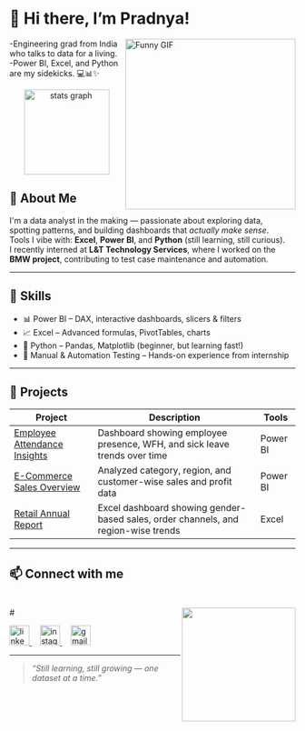 # 👋 Hi there, I’m Pradnya!

<img align="right" height="300" width="300" src="https://media.giphy.com/media/v1.Y2lkPTc5MGI3NjExczJpcGpmb3lyOXJzaWxxbHR2NGoybGgyOHBtN2ZuZ2Z4bG10MTdkNSZlcD12MV9zdGlja2Vyc19zZWFyY2gmY3Q9cw/DMKug6t8o0Y6iWX7yK/giphy.gif" alt="Funny GIF" />


-Engineering grad from India who talks to data for a living.  
-Power BI, Excel, and Python are my sidekicks. 💻📊✨

<div align="center">
  <img src="https://github-readme-stats.vercel.app/api?username=NullPradnya&hide_title=false&hide_rank=false&show_icons=true&include_all_commits=true&count_private=true&disable_animations=false&theme=dracula&locale=en&hide_border=false" height="150" alt="stats graph"  />
  
</div>



## 💼 About Me

I'm a data analyst in the making — passionate about exploring data, spotting patterns, and building dashboards that *actually make sense*.  
Tools I vibe with: **Excel**, **Power BI**, and **Python** (still learning, still curious).  
I recently interned at **L&T Technology Services**, where I worked on the **BMW project**, contributing to test case maintenance and automation.

---

## 🧰 Skills

- 📊 Power BI – DAX, interactive dashboards, slicers & filters
- 📈 Excel – Advanced formulas, PivotTables, charts
- 🐍 Python – Pandas, Matplotlib (beginner, but learning fast!)
- 🧪 Manual & Automation Testing – Hands-on experience from internship

---

## 📁 Projects

| Project | Description | Tools |
|--------|-------------|-------|
| [Employee Attendance Insights](#) | Dashboard showing employee presence, WFH, and sick leave trends over time | Power BI |
| [E-Commerce Sales Overview](#) | Analyzed category, region, and customer-wise sales and profit data | Power BI |
| [Retail Annual Report](#) | Excel dashboard showing gender-based sales, order channels, and region-wise trends | Excel |

---


## 📫 Connect with me

#
<img align="right" height="200" width="200" src="https://media.giphy.com/media/v1.Y2lkPWVjZjA1ZTQ3ZXFpdHF5bXM4ZWZvbjF3NXVkN3pvb2I5MzFvejQ4NmU4OXlqM3J1MyZlcD12MV9zdGlja2Vyc19zZWFyY2gmY3Q9cw/y47wpYG28V5Sj7p94R/giphy.gif" />
#

<p align="left">
  <a href="https://www.linkedin.com/in/pradnya-bantval-13728a22b" target="_blank" style="margin-right: 15px;">
    <img src="https://img.shields.io/static/v1?message=LinkedIn&logo=linkedin&label=&color=0077B5&logoColor=white&labelColor=&style=for-the-badge" height="35" alt="linkedin logo"  />
  </a>
  <a href="https://www.instagram.com/okaka.__/" target="_blank" style="margin-right: 15px;">
    <img src="https://img.shields.io/static/v1?message=Instagram&logo=instagram&label=&color=E4405F&logoColor=white&labelColor=&style=for-the-badge" height="35" alt="instagram logo"  />
  </a>
  <a href="mailto:bantvalpradnya@gmail.com" target="_blank">
   <img src="https://img.shields.io/static/v1?message=Gmail&logo=gmail&label=&color=D14836&logoColor=white&labelColor=&style=for-the-badge" height="35" alt="gmail logo"  />
  </a>
</p>

---



> _“Still learning, still growing — one dataset at a time.”_
